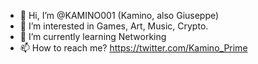- 👋 Hi, I’m @KAMINO001 (Kamino, also Giuseppe)
- 👀 I’m interested in Games, Art, Music, Crypto.
- 🌱 I’m currently learning Networking
- 📫 How to reach me? https://twitter.com/Kamino_Prime

<!---
KAMINO001/KAMINO001 is a ✨ special ✨ repository because its `README.md` (this file) appears on your GitHub profile.
You can click the Preview link to take a look at your changes.
--->
